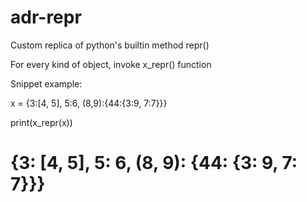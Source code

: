 # adr-repr
Custom replica of python's builtin method repr()

For every kind of object, invoke x_repr() function

Snippet example:

x = {3:[4, 5], 5:6, (8,9):{44:{3:9, 7:7}}}

print(x_repr(x))

# {3: [4, 5], 5: 6, (8, 9): {44: {3: 9, 7: 7}}}

